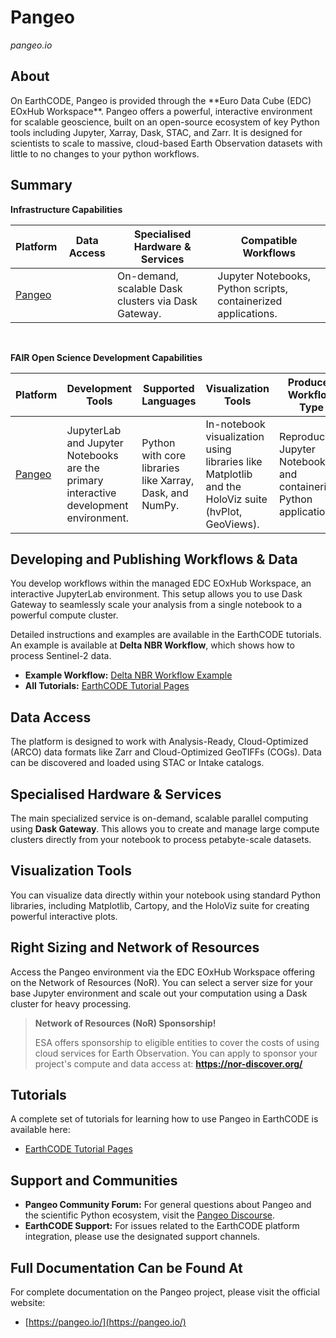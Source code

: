 # Pangeo

*pangeo.io*

## About

<FeatureCard img="/img/platforms/platform_logos/pangeo-logo.png" alt="Pangeo Logo">
On EarthCODE, Pangeo is provided through the **Euro Data Cube (EDC) EOxHub Workspace**. Pangeo offers a powerful, interactive environment for scalable geoscience, built on an open-source ecosystem of key Python tools including Jupyter, Xarray, Dask, STAC, and Zarr. It is designed for scientists to scale to massive, cloud-based Earth Observation datasets with little to no changes to your python workflows.
</FeatureCard>

## Summary

**Infrastructure Capabilities**

| Platform                                 | Data Access                                                                                                                                                                         | Specialised Hardware & Services                                                                      | Compatible Workflows                      |
|------------------------------------------|-------------------------------------------------------------------------------------------------------------------------------------------------------------------------------------|------------------------------------------------------------------------------------------------------|-------------------------------------------|
| [Pangeo](./Pangeo.md)                    | | On-demand, scalable Dask clusters via Dask Gateway. | Jupyter Notebooks, Python scripts, containerized applications. |

<br>

**FAIR Open Science Development Capabilities**

| Platform                                 | Development Tools                                                                | Supported Languages                                | Visualization Tools                                                                                                    | Produced Workflow Type                      |
|------------------------------------------|----------------------------------------------------------------------------------|----------------------------------------------------|------------------------------------------------------------------------------------------------------------------------|---------------------------------------------|
| [Pangeo](./Pangeo.md)                    | JupyterLab and Jupyter Notebooks are the primary interactive development environment. | Python with core libraries like Xarray, Dask, and NumPy. | In-notebook visualization using libraries like Matplotlib and the HoloViz suite (hvPlot, GeoViews). | Reproducible Jupyter Notebooks and containerized Python applications. |

## Developing and Publishing Workflows & Data

You develop workflows within the managed EDC EOxHub Workspace, an interactive JupyterLab environment. This setup allows you to use Dask Gateway to seamlessly scale your analysis from a single notebook to a powerful compute cluster.

Detailed instructions and examples are available in the EarthCODE tutorials. An example is available at **Delta NBR Workflow**, which shows how to process Sentinel-2 data.

* **Example Workflow:** [Delta NBR Workflow Example](https://opensciencedata.esa.int/workflows/delta-nbr-workflow-example/record)
* **All Tutorials:** [EarthCODE Tutorial Pages](https://esa-earthcode.github.io/tutorials/index-4/)

## Data Access

The platform is designed to work with Analysis-Ready, Cloud-Optimized (ARCO) data formats like Zarr and Cloud-Optimized GeoTIFFs (COGs). Data can be discovered and loaded using STAC or Intake catalogs.

## Specialised Hardware & Services

The main specialized service is on-demand, scalable parallel computing using **Dask Gateway**. This allows you to create and manage large compute clusters directly from your notebook to process petabyte-scale datasets.

## Visualization Tools

You can visualize data directly within your notebook using standard Python libraries, including Matplotlib, Cartopy, and the HoloViz suite for creating powerful interactive plots.

## Right Sizing and Network of Resources

Access the Pangeo environment via the EDC EOxHub Workspace offering on the Network of Resources (NoR). You can select a server size for your base Jupyter environment and scale out your computation using a Dask cluster for heavy processing.

> **Network of Resources (NoR) Sponsorship!**
>
> ESA offers sponsorship to eligible entities to cover the costs of using cloud services for Earth Observation. You can apply to sponsor your project's compute and data access at: **https://nor-discover.org/**

## Tutorials

A complete set of tutorials for learning how to use Pangeo in EarthCODE is available here:
* [EarthCODE Tutorial Pages](https://esa-earthcode.github.io/tutorials/index-4/)

## Support and Communities

* **Pangeo Community Forum:** For general questions about Pangeo and the scientific Python ecosystem, visit the [Pangeo Discourse](https://discourse.pangeo.io/).
* **EarthCODE Support:** For issues related to the EarthCODE platform integration, please use the designated support channels.

## Full Documentation Can be Found At

For complete documentation on the Pangeo project, please visit the official website:
* [https://pangeo.io/](https://pangeo.io/)